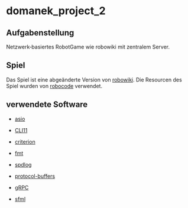 # domanek_project_2

## Aufgabenstellung

Netzwerk‐basiertes RobotGame wie robowiki mit zentralem Server.

## Spiel

Das Spiel ist eine abgeänderte Version von [robowiki](https://robowiki.net/wiki/Main_Page).
Die Resourcen des Spiel wurden von [robocode](https://github.com/robo-code/robocode) verwendet.

## verwendete Software
* [asio](https://think-async.com/Asio/)
* [CLI11](https://github.com/CLIUtils/CLI11)
* [criterion](https://github.com/p-ranav/criterion)
* [fmt](https://github.com/fmtlib/fmt)
* [spdlog](https://github.com/gabime/spdlog)


* [protocol-buffers](https://developers.google.com/protocol-buffers/)
* [gRPC](http://www.grpc.io/)


* [sfml](https://github.com/SFML/SFML)

